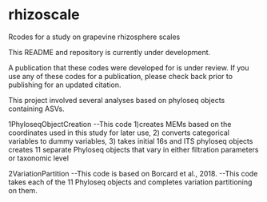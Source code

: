 # rhizoscale
Rcodes for a study on grapevine rhizosphere scales


This README and repository is currently under development.


A publication that these codes were developed for is under review. If you use any of these codes for a publication, please check back prior to publishing for an updated citation. 

This project involved several analyses based on phyloseq objects containing ASVs. 

1PhyloseqObjectCreation
--This code 1)creates MEMs based on the coordinates used in this study for later use, 2) converts categorical variables to dummy variables,
3) takes initial 16s and ITS phyloseq objects creates 11 separate Phyloseq objects that vary in either filtration parameters or taxonomic level


2VariationPartition
--This code is based on Borcard et al., 2018.
--This code takes each of the 11 Phyloseq objects and completes variation partitioning on them.

